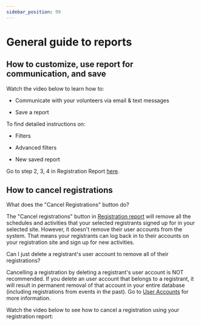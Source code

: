```yaml
---
sidebar_position: 99
---
```




# General guide to reports

## How to customize, use report for communication, and save

Watch the video below to learn how to:


* Communicate with your volunteers via email & text messages

* Save a report

To find detailed instructions on:

* Filters

* Advanced filters


* New saved report

Go to step 2, 3, 4 in Registration Report [here](<registration_report.md>).

## How to cancel registrations

What does the "Cancel Registrations" button do?

The "Cancel registrations" button in [Registration report](<registration_report.md>) will remove all the schedules and activities that your selected registrants signed up for in your selected site. However, it doesn't remove their user accounts from the system. That means your registrants can log back in to their accounts on your registration site and sign up for new activities.   
  

Can I just delete a registrant's user account to remove all of their registrations?

Cancelling a registration by deleting a registrant's user account is NOT recommended. If you delete an user account that belongs to a registrant, it will result in permanent removal of that account in your entire database (including registrations from events in the past). Go to [User Accounts](<user_accounts.md>) for more information.

Watch the video below to see how to cancel a registration using your registration report:
